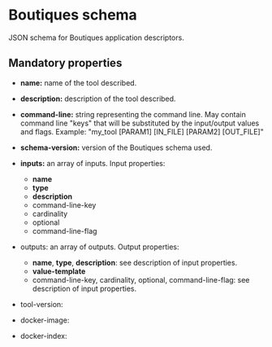# Boutiques schema
JSON schema for Boutiques application descriptors.

## Mandatory properties
* **name:** name of the tool described.
* **description:** description of the tool described.
* **command-line:** string representing the command line. May contain command line "keys" that will be substituted by the input/output values and flags. Example: "my_tool [PARAM1] [IN_FILE] [PARAM2] [OUT_FILE]"
* **schema-version:** version of the Boutiques schema used.
* **inputs:** an array of inputs.
  Input properties:
  * **name**
  * **type**
  * **description**
  * command-line-key
  * cardinality
  * optional
  * command-line-flag
* outputs: an array of outputs. Output properties: 
  * **name**, **type**, **description**: see description of input properties.
  * **value-template**
  * command-line-key, cardinality, optional, command-line-flag: see description of input properties.

* tool-version:
* docker-image:
* docker-index:
  